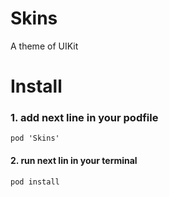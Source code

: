 # Skins
A theme of UIKit

# Install

### 1. add next line in your podfile
````
pod 'Skins'
````

#### 2. run next lin in your terminal
````
pod install
````